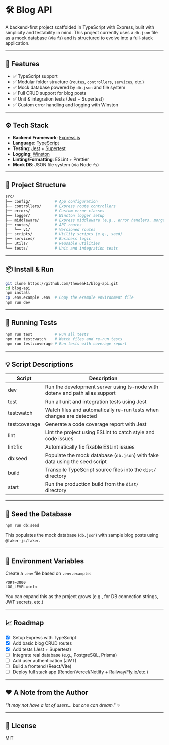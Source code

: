 # 🛠️ Blog API

<!--
![Build](https://img.shields.io/badge/build-passing-brightgreen)
![Tests](https://img.shields.io/badge/tests-100%25-brightgreen)
![Coverage](https://img.shields.io/badge/coverage-95%25-yellowgreen)
![License](https://img.shields.io/badge/license-MIT-blue)
-->

A backend-first project scaffolded in TypeScript with Express, built with simplicity and testability in mind. This project currently uses a `db.json` file as a mock database (via `fs`) and is structured to evolve into a full-stack application.

---

## 🚀 Features

- ✅ TypeScript support
- ✅ Modular folder structure (`routes`, `controllers`, `services`, etc.)
- ✅ Mock database powered by `db.json` and file system
- ✅ Full CRUD support for blog posts
- ✅ Unit & integration tests (Jest + Supertest)
- ✅ Custom error handling and logging with Winston

---

## ⚙️ Tech Stack

- **Backend Framework**: [Express.js](https://expressjs.com/)
- **Language**: [TypeScript](https://www.typescriptlang.org/)
- **Testing**: [Jest](https://jestjs.io/) + [Supertest](https://github.com/visionmedia/supertest)
- **Logging**: [Winston](https://github.com/winstonjs/winston)
- **Linting/Formatting**: ESLint + Prettier
- **Mock DB**: JSON file system (via Node `fs`)

---

## 📁 Project Structure

```bash
src/
├── config/           # App configuration
├── controllers/      # Express route controllers
├── errors/           # Custom error classes
├── logger/           # Winston logger setup
├── middleware/       # Express middleware (e.g., error handlers, morgan)
├── routes/           # API routes
│   └── v1/           # Versioned routes
├── scripts/          # Utility scripts (e.g., seed)
├── services/         # Business logic
├── utils/            # Reusable utilities
└── tests/            # Unit and integration tests
```

---

## 📦 Install & Run

```bash
git clone https://github.com/theweak1/blog-api.git
cd blog-api
npm install
cp .env.example .env  # Copy the example environment file
npm run dev
```

---

## 🧪 Running Tests

```bash
npm run test          # Run all tests
npm run test:watch    # Watch files and re-run tests
npm run test:coverage # Run tests with coverage report
```

---

## 💡 Script Descriptions

| Script        | Description                                                                 |
| ------------- | --------------------------------------------------------------------------- |
| dev           | Run the development server using ts-node with dotenv and path alias support |
| test          | Run all unit and integration tests using Jest                               |
| test:watch    | Watch files and automatically re-run tests when changes are detected        |
| test:coverage | Generate a code coverage report with Jest                                   |
| lint          | Lint the project using ESLint to catch style and code issues                |
| lint:fix      | Automatically fix fixable ESLint issues                                     |
| db:seed       | Populate the mock database (`db.json`) with fake data using the seed script |
| build         | Transpile TypeScript source files into the `dist/` directory                |
| start         | Run the production build from the `dist/` directory                         |

---

## 🌱 Seed the Database

```bash
npm run db:seed
```

This populates the mock database (`db.json`) with sample blog posts using `@faker-js/faker`.

---

## 🔐 Environment Variables

Create a `.env` file based on `.env.example`:

```env
PORT=3000
LOG_LEVEL=info
```

You can expand this as the project grows (e.g., for DB connection strings, JWT secrets, etc.)

---

## 📈 Roadmap

- [x] Setup Express with TypeScript
- [x] Add basic blog CRUD routes
- [x] Add tests (Jest + Supertest)
- [ ] Integrate real database (e.g., PostgreSQL, Prisma)
- [ ] Add user authentication (JWT)
- [ ] Build a frontend (React/Vite)
- [ ] Deploy full stack app (Render/Vercel/Netlify + Railway/Fly.io/etc.)

---

## ❤️ A Note from the Author

_\"It may not have a lot of users... but one can dream.\"_ ✨

---

## 📄 License

MIT

